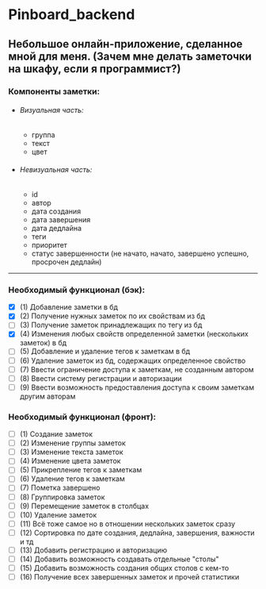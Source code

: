 # Pinboard_backend
Небольшое онлайн-приложение, сделанное мной для меня.
(Зачем мне делать заметочки на шкафу, если я программист?)
---
### Компоненты заметки:
- ###### Визуальная часть:
  - группа
  - текст
  - цвет
- ###### Невизуальная часть:
  - id
  - автор
  - дата создания
  - дата завершения
  - дата дедлайна
  - теги
  - приоритет
  - статус завершенности (не начато, начато, завершено успешно, просрочен дедлайн)
---
### Необходимый функционал (бэк):
- [x] (1) Добавление заметки в бд
- [x] (2) Получение нужных заметок по их свойствам из бд
- [ ] (3) Получение заметок принадлежащих по тегу из бд
- [x] (4) Изменения любых свойств определенной заметки (нескольких заметок) в бд
- [ ] (5) Добавление и удаление тегов к заметкам в бд
- [ ] (6) Удаление заметок из бд, содержащих определенное свойство
- [ ] (7) Ввести ограничение доступа к заметкам, не созданным автором
- [ ] (8) Ввести систему регистрации и авторизации
- [ ] (9) Ввести возможность предоставления доступа к своим заметкам другим авторам

### Необходимый функционал (фронт):
- [ ] (1) Создание заметок
- [ ] (2) Изменение группы заметок
- [ ] (3) Изменение текста заметок
- [ ] (4) Изменение цвета заметок
- [ ] (5) Прикрепление тегов к заметкам
- [ ] (6) Удаление тегов к заметкам
- [ ] (7) Пометка завершено
- [ ] (8) Группировка заметок
- [ ] (9) Перемещение заметок в столбцах 
- [ ] (10) Удаление заметок
- [ ] (11) Всё тоже самое но в отношении нескольких заметок сразу
- [ ] (12) Сортировка по дате создания, дедлайна, завершения, важности и тд
- [ ] (13) Добавить регистрацию и авторизацию
- [ ] (14) Добавить возможность создавать отдельные "столы"
- [ ] (15) Добавить возможность создания общих столов с кем-то
- [ ] (16) Получение всех завершенных заметок и прочей статистики
